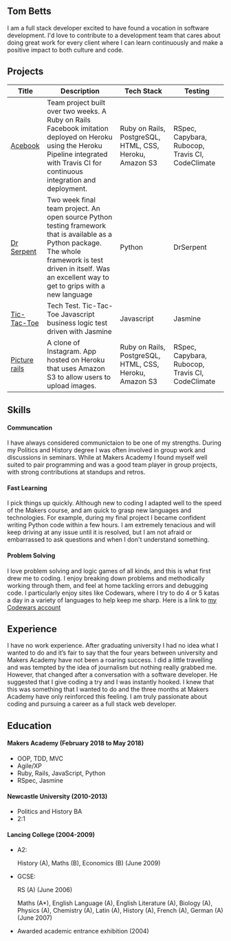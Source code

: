 ## Tom Betts
I am a full stack developer excited to have found a vocation in software development. I'd love to contribute to a development team that cares about doing great work for every client where I can learn continuously and make a positive impact to both culture and code.
## Projects

| Title | Description | Tech Stack | Testing |
|---|---|---|---|
| [Acebook](https://github.com/julesnuggy/acebook-byte-3) | Team project built over two weeks. A Ruby on Rails Facebook imitation deployed on Heroku using the Heroku Pipeline integrated with Travis CI for continuous integration and deployment. | Ruby on Rails,  PostgreSQL, HTML, CSS, Heroku, Amazon S3  |  RSpec, Capybara, Rubocop, Travis CI, CodeClimate |
| [Dr Serpent](https://github.com/DrSerpent/DrSerpent) | Two week final team project. An open source Python testing framework that is available as a Python package. The whole framework is test driven in itself. Was an excellent way to get to grips with a new language | Python | DrSerpent |
| [Tic-Tac-Toe](https://github.com/T-Betts/tictactoe-javascript) | Tech Test. Tic-Tac-Toe Javascript business logic test driven with Jasmine | Javascript | Jasmine |
| [Picture rails](https://github.com/T-Betts/Picture-Rails) | A clone of Instagram. App hosted on Heroku that uses Amazon S3 to allow users to upload images. | Ruby on Rails,  PostgreSQL, HTML, CSS, Heroku, Amazon S3  |  RSpec, Capybara, Rubocop, Travis CI, CodeClimate |

## Skills

#### Communcation

I have always considered communictaion to be one of my strengths. During my Politics and History degree I was often involved in group work and discussions in seminars. While at Makers Academy I found myself well suited to pair programming and was a good team player in group projects, with strong contributions at standups and retros.

#### Fast Learning

I pick things up quickly. Although new to coding I adapted well to the speed of the Makers course, and am quick to grasp new languages and technologies. For example, during my final project I became confident writing Python code within a few hours. I am extremely tenacious and will keep driving at any issue until it is resolved, but I am not afraid or embarrassed to ask questions and when I don't understand something.

#### Problem Solving

I love problem solving and logic games of all kinds, and this is what first drew me to coding. I enjoy breaking down problems and methodically working through them, and feel at home tackling errors and debugging code. I particularly enjoy sites like Codewars, where I try to do 4 or 5 katas a day in a variety of languages to help keep me sharp. Here is a link to [my Codewars account](https://www.codewars.com/users/T-Betts)

## Experience

I have no work experience. After graduating university I had no idea what I wanted to do and it’s fair to say that the four years between university and Makers Academy have not been a roaring success. I did a little travelling and was tempted by the idea of journalism but nothing really grabbed me. However, that changed after a conversation with a software developer. He suggested that I give coding a try and I was instantly hooked. I knew that this was something that I wanted to do and the three months at Makers Academy have only reinforced this feeling. I am truly passionate about coding and pursuing a career as a full stack web developer.

## Education

#### Makers Academy (February 2018 to May 2018)

- OOP, TDD, MVC
- Agile/XP
- Ruby, Rails, JavaScript, Python
- RSpec, Jasmine

#### Newcastle University (2010-2013)

- Politics and History BA
- 2:1

#### Lancing College (2004-2009)

- A2:

  History (A), Maths (B), Economics (B) (June 2009)

- GCSE:

  RS (A) (June 2006)

  Maths (A*), English Language (A),
  English Literature (A), Biology (A), Physics (A),
  Chemistry (A), Latin (A), History (A), French (A),
  German (A) (June 2007)

- Awarded academic entrance exhibition (2004)
